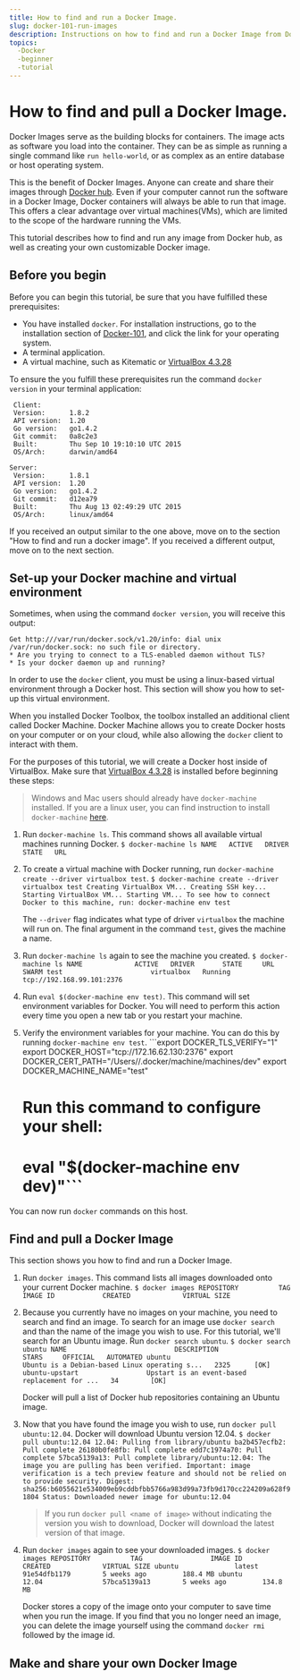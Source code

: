 ```yaml
---
title: How to find and run a Docker Image.
slug: docker-101-run-images
description: Instructions on how to find and run a Docker Image from Docker hub, and the function of Docker Images.
topics:
  -Docker
  -beginner
  -tutorial
---
```


# How to find and pull a Docker Image.

Docker Images serve as the building blocks for containers. The image acts
as software you load into the container. They can be as simple as running a single command like `run hello-world`, or as complex as an entire database or host operating system.

This is the benefit of Docker Images. Anyone can create and share their images through [Docker hub](https://hub.docker.com/). Even if your computer cannot run the software in a Docker Image, Docker containers will always be able to run that image. This offers a clear advantage over virtual machines(VMs), which are limited to the scope of the hardware running the VMs.

This tutorial describes how to find and run any image from Docker hub, as well as creating your own customizable Docker image.

## Before you begin

Before you can begin this tutorial, be sure that you have fulfilled these prerequisites:

* You have installed `docker`. For installation instructions, go to the installation section of [Docker-101](docker-101-introduction-docker), and click the link for your operating system.
* A terminal application.
* A virtual machine, such as Kitematic or [VirtualBox 4.3.28](https://www.virtualbox.org/wiki/Downloads)

To ensure the you fulfill these prerequisites run the command `docker version` in your terminal application:

```$ docker version
 Client:
 Version:      1.8.2
 API version:  1.20
 Go version:   go1.4.2
 Git commit:   0a8c2e3
 Built:        Thu Sep 10 19:10:10 UTC 2015
 OS/Arch:      darwin/amd64

Server:
 Version:      1.8.1
 API version:  1.20
 Go version:   go1.4.2
 Git commit:   d12ea79
 Built:        Thu Aug 13 02:49:29 UTC 2015
 OS/Arch:      linux/amd64
 ```

If you received an output similar to the one above, move on to the section "How to find and run a docker image". If you received a different output, move on to the next section.

## Set-up your Docker machine and virtual environment

Sometimes, when using the command `docker version`, you will receive this output:

```$ docker info
Get http:///var/run/docker.sock/v1.20/info: dial unix /var/run/docker.sock: no such file or directory.
* Are you trying to connect to a TLS-enabled daemon without TLS?
* Is your docker daemon up and running?
```
In order to use the `docker` client, you must be using a linux-based virtual environment through a Docker host. This section will show you how to set-up this virtual environment.

When you installed Docker Toolbox, the toolbox installed an additional client called Docker Machine. Docker Machine allows you to create Docker hosts on your computer or on your cloud, while also allowing the `docker` client to interact with them.

For the purposes of this tutorial, we will create a Docker host inside of VirtualBox. Make sure that [VirtualBox 4.3.28](https://www.virtualbox.org/wiki/Downloads) is installed before beginning these steps:

> Windows and Mac users should already have `docker-machine` installed. If you are a linux user, you can find instruction to install `docker-machine` [here](https://docs.docker.com/machine/install-machine/).

1. Run `docker-machine ls`. This command shows all available virtual machines running Docker. ```$ docker-machine ls NAME   ACTIVE   DRIVER   STATE   URL```

2. To create a virtual machine with Docker running, run `docker-machine create --driver virtualbox test`.  ```$ docker-machine create --driver virtualbox test
   Creating VirtualBox VM...
   Creating SSH key...
   Starting VirtualBox VM...
   Starting VM...
   To see how to connect Docker to this machine, run: docker-machine env test```

   The `--driver` flag indicates what type of driver `virtualbox` the machine will run on. The final argument in the command `test`, gives the machine a name.

3. Run `docker-machine ls` again to see the machine you created. ```$ docker-machine ls
   NAME             ACTIVE   DRIVER       STATE     URL                         SWARM
   test                      virtualbox   Running   tcp://192.168.99.101:2376```

4. Run `eval $(docker-machine env test)`. This command will set environment variables for Docker. You will need to perform this action every time you open a new tab or you restart your machine.

5. Verify the environment variables for your machine. You can do this by running `docker-machine env test`. ```export DOCKER_TLS_VERIFY="1"
   export DOCKER_HOST="tcp://172.16.62.130:2376"
   export DOCKER_CERT_PATH="/Users/<your username>/.docker/machine/machines/dev"
   export DOCKER_MACHINE_NAME="test"
   # Run this command to configure your shell:
   # eval "$(docker-machine env dev)"```

You can now run `docker` commands on this host.

## Find and pull a Docker Image

This section shows you how to find and run a Docker Image.

1. Run `docker images`. This command lists all images downloaded onto your current Docker machine. ```$ docker images
   REPOSITORY          TAG                 IMAGE ID            CREATED             VIRTUAL SIZE```

2. Because you currently have no images on your machine, you need to search and find an image. To search for an image use `docker search` and than the name of the image you wish to use. For this tutorial, we'll search for an Ubuntu image. Run `docker search ubuntu`. ```$ docker search ubuntu
   NAME                           DESCRIPTION                                     STARS     OFFICIAL   AUTOMATED
   ubuntu                         Ubuntu is a Debian-based Linux operating s...   2325      [OK]       
   ubuntu-upstart                 Upstart is an event-based replacement for ...   34        [OK]```

   Docker will pull a list of Docker hub repositories containing an Ubuntu image.

3. Now that you have found the image you wish to use, run `docker pull ubuntu:12.04`. Docker will download Ubuntu version 12.04. ```$ docker pull ubuntu:12.04
   12.04: Pulling from library/ubuntu
   ba2b457ecfb2: Pull complete
   26180b0fe8fb: Pull complete
   edd7c1974a70: Pull complete
   57bca5139a13: Pull complete
   library/ubuntu:12.04: The image you are pulling has been verified. Important: image verification is a tech preview feature and should not be relied on to provide security.
   Digest: sha256:b6055621e534009eb9cddbfbb5766a983d99a73fb9d170cc224209a628f91804
   Status: Downloaded newer image for ubuntu:12.04```

   > If you run `docker pull <name of image>` without indicating the version you wish to download, Docker will download the latest version of that image.

4. Run `docker images` again to see your downloaded images. ```$ docker images
   REPOSITORY          TAG                 IMAGE ID            CREATED             VIRTUAL SIZE
   ubuntu              latest              91e54dfb1179        5 weeks ago         188.4 MB
   ubuntu              12.04               57bca5139a13        5 weeks ago         134.8 MB```

   Docker stores a copy of the image onto your computer to save time when you run the image. If you find that you no longer need an image, you can delete the image yourself using the command `docker rmi` followed by the image id.

## Make and share your own Docker Image
